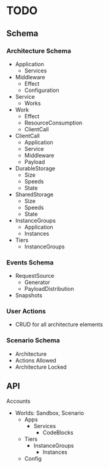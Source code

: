 # TODO

## Schema

### Architecture Schema

- Application
  - Services
- Middleware
  - Effect
  - Configuration
- Service
  - Works
- Work
  - Effect
  - ResourceConsumption
  - ClientCall
- ClientCall
  - Application
  - Service
  - Middleware
  - Payload
- DurableStorage
  - Size
  - Speeds
  - State
- SharedStorage
  - Size
  - Speeds
  - State
- InstanceGroups
  - Application
  - Instances
- Tiers
  - InstanceGroups

### Events Schema

- RequestSource
  - Generator
  - PayloadDistribution
- Snapshots

### User Actions

- CRUD for all architecture elements

### Scenario Schema

- Architecture
- Actions Allowed
- Architecture Locked

## API

Accounts
  - Worlds: Sandbox, Scenario
    - Apps
      - Services
        - CodeBlocks
    - Tiers
      - InstanceGroups
        - Instances
    - Config
